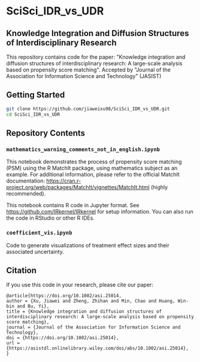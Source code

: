 # SciSci_IDR_vs_UDR

## Knowledge Integration and Diffusion Structures of Interdisciplinary Research

This repository contains code for the paper: "Knowledge integration and diffusion structures of interdisciplinary research: A large-scale analysis based on propensity score matching". Accepted by "Journal of the Association for Information Science and Technology" (JASIST)

## Getting Started

```bash
git clone https://github.com/jiaweixu98/SciSci_IDR_vs_UDR.git
cd SciSci_IDR_vs_UDR
```

## Repository Contents

### `mathematics_warning_comments_not_in_english.ipynb`
This notebook demonstrates the process of propensity score matching (PSM) using the R MatchIt package, using mathematics subject as an example. For additional information, please refer to the official MatchIt documentation: https://cran.r-project.org/web/packages/MatchIt/vignettes/MatchIt.html (highly recommended).

This notebook contains R code in Jupyter format. See https://github.com/IRkernel/IRkernel for setup information.
You can also run the code in RStudio or other R IDEs.

### `coefficient_vis.ipynb`
Code to generate visualizations of treatment effect sizes and their associated uncertainty.

## Citation

If you use this code in your research, please cite our paper:

```
@article{https://doi.org/10.1002/asi.25014,
author = {Xu, Jiawei and Zheng, Zhihan and Min, Chao and Huang, Win-bin and Bu, Yi},
title = {Knowledge integration and diffusion structures of interdisciplinary research: A large-scale analysis based on propensity score matching},
journal = {Journal of the Association for Information Science and Technology},
doi = {https://doi.org/10.1002/asi.25014},
url = {https://asistdl.onlinelibrary.wiley.com/doi/abs/10.1002/asi.25014},
}
```

